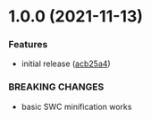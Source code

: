 # 1.0.0 (2021-11-13)


### Features

* initial release ([acb25a4](https://github.com/nullvoxpopuli/ember-cli-swc-minifier/commit/acb25a43639a869ef2bc68a50f6e49630812e74b))


### BREAKING CHANGES

* basic SWC minification works
